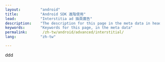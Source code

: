 ```yaml
---
layout:         "android"
title:          "Android SDK 進階使用"
lead:           "Interstitia ad 插頁廣告"
description:    "The description for this page in the meta data in header."
keywords:       "Keywords for this page, in the meta data"
permalink:       /zh-tw/android/advanced/interstitial/
lang:           "zh-tw"

---
```

ddd
